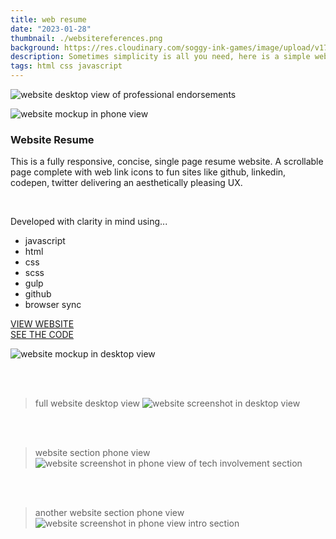 ```yaml
---
title: web resume
date: "2023-01-28"
thumbnail: ./websitereferences.png
background: https://res.cloudinary.com/soggy-ink-games/image/upload/v1709873091/website-ian.png
description: Sometimes simplicity is all you need, here is a simple website utilising the basic tools of web development showcasing a web-resume in html, css and javascript.
tags: html css javascript
---
```


![website desktop view of professional endorsements](https://res.cloudinary.com/soggy-ink-games/image/upload/v1675133672/portfolio/websitereferences_hxkd0o.png)

![website mockup in phone view](https://res.cloudinary.com/soggy-ink-games/image/upload/v1675008930/portfolio/iphonemock_uu8src.gif)

### Website Resume

This is a fully responsive, concise, single page resume website. A scrollable page complete with web link icons to fun sites like github, linkedin, codepen, twitter delivering an aesthetically pleasing UX.

<br>

Developed with clarity in mind using...

- javascript
- html
- css
- scss
- gulp
- github
- browser sync

[VIEW WEBSITE](https://anaizing.github.io/web-resume/)
<br>
[SEE THE CODE](https://github.com/Anaizing/web-resume)

![website mockup in desktop view](https://res.cloudinary.com/soggy-ink-games/image/upload/v1675009049/portfolio/laptopmock_d9758g.gif)

<br>
<br>

> full website desktop view
> ![website screenshot in desktop view](https://res.cloudinary.com/soggy-ink-games/image/upload/v1675009106/portfolio/webpagelaptop_xlosqr.png)

<br>
<br>

> website section phone view
> ![website screenshot in phone view of tech involvement section](https://res.cloudinary.com/soggy-ink-games/image/upload/v1675009189/portfolio/screenshotphone_mfpyjs.png)

<br>
<br>

> another website section phone view
> ![website screenshot in phone view intro section](https://res.cloudinary.com/soggy-ink-games/image/upload/v1675009234/portfolio/screenshotphonetop_ak5mxo.png)
